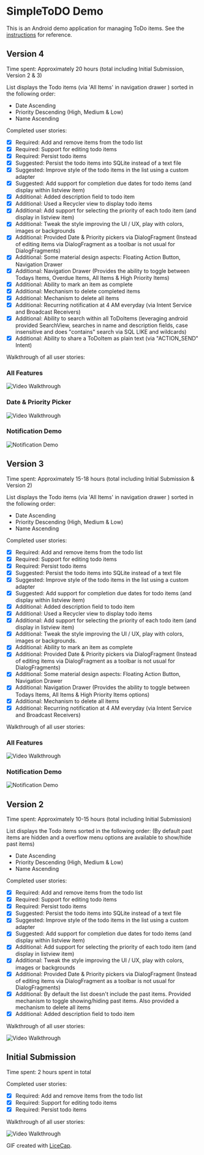 # SimpleToDO Demo

This is an Android demo application for managing ToDo items. See the [instructions](http://courses.codepath.com/snippets/intro_to_android/prework) for reference.

## Version 4
Time spent: Approximately 20 hours (total including Initial Submission, Version 2 & 3)

List displays the Todo items (via 'All Items' in navigation drawer ) sorted in the following order:
* Date Ascending
* Priority Descending (High, Medium & Low)
* Name Ascending

Completed user stories:

 * [x] Required: Add and remove items from the todo list
 * [x] Required: Support for editing todo items
 * [x] Required: Persist todo items
 * [x] Suggested: Persist the todo items into SQLite instead of a text file
 * [x] Suggested: Improve style of the todo items in the list using a custom adapter
 * [x] Suggested: Add support for completion due dates for todo items (and display within listview item)
 * [x] Additional: Added description field to todo item 
 * [x] Additional: Used a Recycler view to display todo items 
 * [x] Additional: Add support for selecting the priority of each todo item (and display in listview item)
 * [x] Additional: Tweak the style improving the UI / UX, play with colors, images or backgrounds
 * [x] Additional: Provided Date & Priority pickers via DialogFragment (Instead of editing items via DialogFragment as a toolbar is not usual for DialogFragments)
 * [x] Additional: Some material design aspects: Floating Action Button, Navigation Drawer
 * [x] Additional: Navigation Drawer (Provides the ability to toggle between Todays Items, Overdue Items, All Items & High Priority Items)
 * [x] Additional: Ability to mark an item as complete   
 * [x] Additional: Mechanism to delete completed items
 * [x] Additional: Mechanism to delete all items
 * [x] Additional: Recurring notification at 4 AM everyday (via Intent Service and Broadcast Receivers)
 * [x] Additional: Ability to search within all ToDoItems (leveraging android provided SearchView, searches in name and description fields, case insensitive and does "contains" search via SQL LIKE and wildcards)
 * [x] Additional: Ability to share a ToDoItem as plain text (via "ACTION_SEND" Intent)

Walkthrough of all user stories:

### All Features
![Video Walkthrough](simpletodo_demo_4.gif)

### Date & Priority Picker
![Video Walkthrough](simpletodo_demo_4_picker.gif)

### Notification Demo
![Notification Demo](simpletodo_demo_4_notif.gif)

## Version 3
Time spent: Approximately 15-18 hours  (total including Initial Submission & Version 2)

List displays the Todo items (via 'All Items' in navigation drawer ) sorted in the following order:
* Date Ascending
* Priority Descending (High, Medium & Low)
* Name Ascending

Completed user stories:

 * [x] Required: Add and remove items from the todo list
 * [x] Required: Support for editing todo items
 * [x] Required: Persist todo items
 * [x] Suggested: Persist the todo items into SQLite instead of a text file
 * [x] Suggested: Improve style of the todo items in the list using a custom adapter
 * [x] Suggested: Add support for completion due dates for todo items (and display within listview item)
 * [x] Additional: Added description field to todo item 
 * [x] Additional: Used a Recycler view to display todo items 
 * [x] Additional: Add support for selecting the priority of each todo item (and display in listview item)
 * [x] Additional: Tweak the style improving the UI / UX, play with colors, images or backgrounds.
 * [x] Additional: Ability to mark an item as complete
 * [x] Additional: Provided Date & Priority pickers via DialogFragment (Instead of editing items via DialogFragment as a toolbar is not usual for DialogFragments)
 * [x] Additional: Some material design aspects: Floating Action Button, Navigation Drawer
 * [x] Additional: Navigation Drawer (Provides the ability to toggle between Todays Items, All Items & High Priority Items options)
 * [x] Additional: Mechanism to delete all items
 * [x] Additional: Recurring notification at 4 AM everyday (via Intent Service and Broadcast Receivers)

Walkthrough of all user stories:

### All Features
![Video Walkthrough](simpletodo_demo_3.gif)

### Notification Demo
![Notification Demo](simpletodo_demo_3_notif.gif)


## Version 2
Time spent: Approximately 10-15 hours (total including Initial Submission)

List displays the Todo items sorted in the following order: (By default past items are hidden and a overflow menu options are available to show/hide past items)
* Date Ascending
* Priority Descending (High, Medium & Low)
* Name Ascending

Completed user stories:

 * [x] Required: Add and remove items from the todo list
 * [x] Required: Support for editing todo items
 * [x] Required: Persist todo items
 * [x] Suggested: Persist the todo items into SQLite instead of a text file
 * [x] Suggested: Improve style of the todo items in the list using a custom adapter
 * [x] Suggested: Add support for completion due dates for todo items (and display within listview item)
 * [x] Additional: Add support for selecting the priority of each todo item (and display in listview item)
 * [x] Additional: Tweak the style improving the UI / UX, play with colors, images or backgrounds 
 * [x] Additional: Provided Date & Priority pickers via DialogFragment (Instead of editing items via DialogFragment as a toolbar is not usual for DialogFragments)
 * [x] Additional: By default the list doesn't include the past items. Provided mechanism to toggle showing/hiding past items. Also provided a mechanism to delete all items
 * [x] Additional: Added description field to todo item

Walkthrough of all user stories:

![Video Walkthrough](simpletodo_demo_2.gif)

## Initial Submission
Time spent: 2 hours spent in total

Completed user stories:

 * [x] Required: Add and remove items from the todo list
 * [x] Required: Support for editing todo items
 * [x] Required: Persist todo items
 
Walkthrough of all user stories:

![Video Walkthrough](simpletodo_demo_1.gif)

GIF created with [LiceCap](http://www.cockos.com/licecap/).
